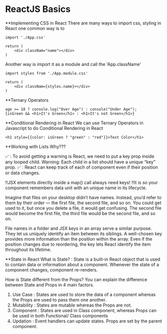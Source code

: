 # ReactJS Basics

**Implementing CSS in React
There are many ways to import css, styling in React one common way is to 
```
import './App.css'

return (
    <div classNam="name"></div>
)
```

Another way is import it as a module and call the 'App.className'
```
import styles from './App.module.css'

return (
    <div classNam={styles.name}></div>
)
```

**Ternary Operators

```
age >= 18 ? console.log("Over Age") : console("Under Age");
{isGreen && <h1>It's Green</h1> : <h1>It's not Green</h1>}
```

**Conditional Rendering in React
We can use Ternary Operators in Javascript to do Conditional Rendering in React

```
<h1 style={{color: isGreen ? "green" : "red"}}>Text Color</h1>
```

**Working with Lists
Why???

✅ : To avoid getting a warning is React, we need to put a key prop inside any looped child. 
Warning: Each child in a list should have a unique “key” prop.
✅ : React can keep track of each of component even if their position or data changes.

!!JSX elements directly inside a map() call always need keys!
!!It is so your component remembers data unit with an unique name in its lifecycle.

Imagine that files on your desktop didn’t have names. Instead, you’d refer to them by their order — the first file, the second file, and so on. You could get used to it, but once you delete a file, it would get confusing. The second file would become the first file, the third file would be the second file, and so on.

File names in a folder and JSX keys in an array serve a similar purpose. They let us uniquely identify an item between its siblings. A well-chosen key provides more information than the position within the array. Even if the position changes due to reordering, the key lets React identify the item throughout its lifetime.

**State in React
What is State? 
: State is a built-in React object that is used to contain data or information about a component. Whenever the state of a component changes, component re-renders.

How is State different from the Props?
You can explain the difference between State and Props in 4 main factors.
1) Use Case : States are used to store the data of a component whereas the Props are used to pass them one another. 
2) Mutability : States are mutable whereas the Props are not. 
3) Component : States are used in Class component, whereas Props can be used in both Functional/ Class components
4) Updation : Event handlers can update states. Props are set by the parent component. 
